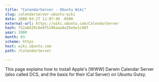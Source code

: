 ```yaml
---
title: "CalendarServer - Ubuntu Wiki"
slug: calendarserver-ubuntu-wiki
date: 2008-03-27 11:07:49 -0500
external-url: https://wiki.ubuntu.com/CalendarServer
hash: f52ab629c6e9f519baaa8a25e5e1c98f
year: 2008
month: 03
scheme: https
host: wiki.ubuntu.com
path: /CalendarServer

---
```


This page explains how to install Apple's [WWW] Darwin Calendar Server (also called DCS, and the basis for their iCal Server) on Ubuntu Gutsy.
